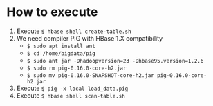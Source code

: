 # How to execute

1. Execute `$ hbase shell create-table.sh`
2. We need compiler PIG with HBase 1.X compatibility
	- `$ sudo apt install ant`
	- `$ cd /home/bigdata/pig`
	- `$ sudo ant jar -Dhadoopversion=23 -Dhbase95.version=1.2.6`
	- `$ sudo rm pig-0.16.0-core-h2.jar`
	- `$ sudo mv pig-0.16.0-SNAPSHOT-core-h2.jar pig-0.16.0-core-h2.jar`
3. Execute `$ pig -x local load_data.pig`
4. Execute `$ hbase shell scan-table.sh`